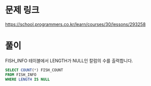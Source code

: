 # 문제 링크
https://school.programmers.co.kr/learn/courses/30/lessons/293258

# 풀이
FISH_INFO 테이블에서 LENGTH가 NULL인 칼럼의 수를 출력합니다.

```sql
SELECT COUNT(*) FISH_COUNT
FROM FISH_INFO
WHERE LENGTH IS NULL
```